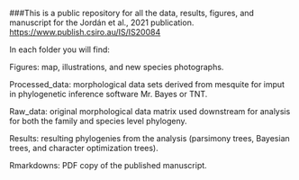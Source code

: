 ###This is a public repository for all the data, results, figures, and manuscript for the Jordán et al., 2021 publication. https://www.publish.csiro.au/IS/IS20084


In each folder you will find:

Figures: map, illustrations, and new species photographs. 

Processed_data: morphological data sets derived from mesquite for imput in phylogenetic inference software Mr. Bayes or TNT. 

Raw_data: original morphological data matrix used downstream for analysis for both the family and species level phylogeny. 

Results: resulting phylogenies from the analysis (parsimony trees, Bayesian trees, and character optimization trees). 

Rmarkdowns: PDF copy of the published manuscript. 